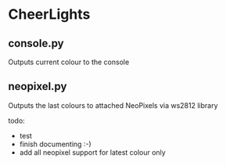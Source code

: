 CheerLights
===========

console.py
----------
Outputs current colour to the console

neopixel.py
-----------
Outputs the last colours to attached NeoPixels via ws2812 library

todo:
- test
- finish documenting :-)
- add all neopixel support for latest colour only
